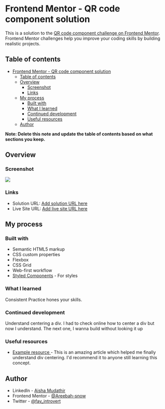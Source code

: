 # Frontend Mentor - QR code component solution

This is a solution to the [QR code component challenge on Frontend Mentor](https://www.frontendmentor.io/challenges/qr-code-component-iux_sIO_H). Frontend Mentor challenges help you improve your coding skills by building realistic projects. 

## Table of contents

- [Frontend Mentor - QR code component solution](#frontend-mentor---qr-code-component-solution)
  - [Table of contents](#table-of-contents)
  - [Overview](#overview)
    - [Screenshot](#screenshot)
    - [Links](#links)
  - [My process](#my-process)
    - [Built with](#built-with)
    - [What I learned](#what-i-learned)
    - [Continued development](#continued-development)
    - [Useful resources](#useful-resources)
  - [Author](#author)

**Note: Delete this note and update the table of contents based on what sections you keep.**

## Overview

### Screenshot

![](images/scree)


### Links

- Solution URL: [Add solution URL here](https://your-solution-url.com)
- Live Site URL: [Add live site URL here](https://your-live-site-url.com)

## My process

### Built with

- Semantic HTML5 markup
- CSS custom properties
- Flexbox
- CSS Grid
- Web-first workflow
- [Styled Components](https://styled-components.com/) - For styles

### What I learned

Consistent Practice hones your skills.


### Continued development

Understand centering a div. I had to check online how to center a div but now I understand. The next one, I wanna build without looking it up



### Useful resources

- [Example resource ](https://blog.hubspot.com/website/center-div-css#:~:text=With%20CSS%2C%20you%20can%20center,content%20and%20align%2Ditems%20properties.) - This is an amazing article which helped me finally understand div centering. I'd recommend it to anyone still learning this concept.



## Author

- LinkedIn - [Aisha Mudathir](https://www.linkedin.com/in/aisha-mudathir-1b0207228/)
- Frontend Mentor - [@Areebah-snow](https://www.frontendmentor.io/profile/Areebah-snow)
- Twitter - [@fav_introvert](https://www.twitter.com/fav_introvert)



